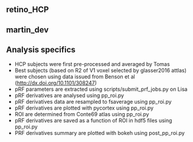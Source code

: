 ## retino_HCP
martin_dev
----------

## Analysis specifics
- HCP subjects were first pre-processed and averaged by Tomas
- Best subjects (based on R2 of V1 voxel selected by glasser2016 attlas) were chosen using data
  issued from Benson et al (http://dx.doi.org/10.1101/308247)
- pRF parameters are extracted using scripts/submit_prf_jobs.py on Lisa
- pRF derivatives are analysed using pp_roi.py
- pRF derivatives data are resampled to fsaverage using pp_roi.py
- pRF derivatives are plotted with pycortex using pp_roi.py
- ROI are determined from Conte69 atlas using pp_roi.py
- pRF derivatives are saved as a function of ROI in hdf5 files using pp_roi.py
- PRF derivatives summary are plotted with bokeh using post_pp_roi.py


